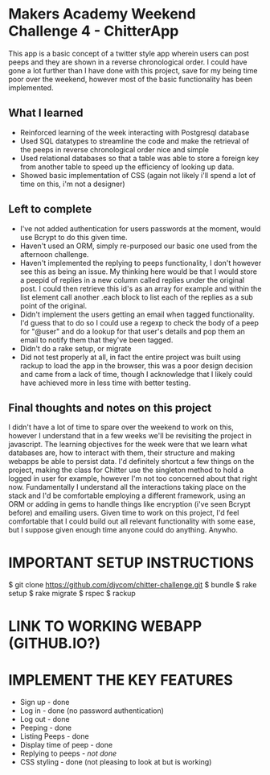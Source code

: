 # Makers Academy Weekend Challenge 4 - ChitterApp #

This app is a basic concept of a twitter style app wherein users can post peeps and they are shown in a reverse chronological order. I could have gone a lot further than I have done with this project, save for my being time poor over the weekend, however most of the basic functionality has been implemented.

## What I learned ##
- Reinforced learning of the week interacting with Postgresql database
- Used SQL datatypes to streamline the code and make the retrieval of the peeps in reverse chronological order nice and simple
- Used relational databases so that a table was able to store a foreign key from another table to speed up the efficiency of looking up data.
- Showed basic implementation of CSS (again not likely i'll spend a lot of time on this, i'm not a designer)

## Left to complete ##
- I've not added authentication for users passwords at the moment, would use Bcrypt to do this given time.
- Haven't used an ORM, simply re-purposed our basic one used from the afternoon challenge.
- Haven't implemented the replying to peeps functionality, I don't however see this as being an issue. My thinking here would be that I would store a peepid of replies in a new column called replies under the original post. I could then retrieve this id's as an array for example and within the list element call another .each block to list each of the replies as a sub point of the original.
- Didn't implement the users getting an email when tagged functionality. I'd guess that to do so I could use a regexp to check the body of a peep for "@user" and do a lookup for that user's details and pop them an email to notify them that they've been tagged.
- Didn't do a rake setup, or migrate
- Did not test properly at all, in fact the entire project was built using rackup to load the app in the browser, this was a poor design decision and came from a lack of time, though I acknowledge that I likely could have achieved more in less time with better testing.

## Final thoughts and notes on this project ##

I didn't have a lot of time to spare over the weekend to work on this, however I understand that in a few weeks we'll be revisiting the project in javascript. The learning objectives for the week were that we learn what databases are, how to interact with them, their structure and making webapps be able to persist data. I'd definitely shortcut a few things on the project, making the class for Chitter use the singleton method to hold a logged in user for example, however I'm not too concerned about that right now. Fundamentally I understand all the interactions taking place on the stack and I'd be comfortable employing a different framework, using an ORM or adding in gems to handle things like encryption (i've seen Bcrypt before) and emailing users. Given time to work on this project, I'd feel comfortable that I could build out all relevant functionality with some ease, but I suppose given enough time anyone could do anything. Anywho.

# IMPORTANT SETUP INSTRUCTIONS #
$ git clone https://github.com/djvcom/chitter-challenge.git
$ bundle
$ rake setup
$ rake migrate
$ rspec
$ rackup

# LINK TO WORKING WEBAPP (GITHUB.IO?) #

# IMPLEMENT THE KEY FEATURES #
  - Sign up - done
  - Log in - done (no password authentication)
  - Log out - done
  - Peeping - done
  - Listing Peeps - done
  - Display time of peep - done
  - Replying to peeps - *not done*
  - CSS styling - done (not pleasing to look at but is working)

